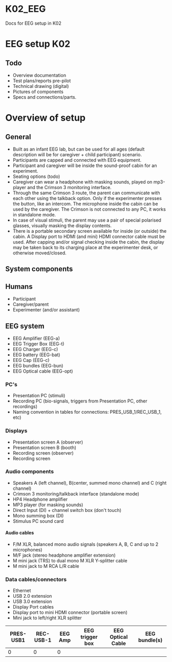 # K02_EEG
Docs for EEG setup in K02

# EEG setup K02

## Todo

- Overview documentation
- Test plans/reports pre-pilot
- Technical drawing (digital)
- Pictures of components
- Specs and connections/parts.


# Overview of setup

## General

- Built as an infant EEG lab, but can be used for all ages (default description will be for caregiver + child participant) scenario.
- Participants are capped and connected with EEG equipment.
- Participant and caregiver will be inside the sound-proof cabin for an experiment. 
- Seating options (todo)
- Caregiver can wear a headphone with masking sounds, played on mp3-player and the Crimson 3 monitoring interface.
- Through the same Crimson 3 route, the parent can communicate with each other using the talkback option. Only if the experimenter presses the button, like an intercom. The microphone inside the cabin can be used by the caregiver. The Crimson is not connected to any PC, it works in standalone mode.
- In case of visual stimuli, the parent may use a pair of special polarised glasses, visually masking the display contents.
- There is a portable secondary screen available for inside (or outside) the cabin. A Display port to HDMI (and mini) HDMI connector cable must be used. After capping and/or signal checking inside the cabin, the display may be taken back to its charging place at the experimenter desk, or otherwise moved/closed.  


## System components

## Humans
- Participant
- Caregiver/parent
- Experimenter (and/or assistant)

## EEG system
- EEG Amplifier (EEG-a)
- EEG Trigger Box (EEG-t)
- EEG Charger (EEG-c)
- EEG battery (EEG-bat)
- EEG Cap (EEG-c)
- EEG bundles (EEG-bun)
- EEG Optical cable (EEG-opt)

### PC's
- Presentation PC (stimuli)
- Recording PC (bio-signals, triggers from Presentation PC, other recordings)
- Naming convention in tables for connections: PRES_USB_1/REC_USB_1, etc)

### Displays
- Presentation screen A (observer)
- Presentation screen B (booth)
- Recording screen (observer)
- Recording screen

### Audio components
- Speakers A (left channel), B(center, summed mono channel) and C (right channel)
- Crimson 3 monitoring/talkback interface (standalone mode)
- HP4 Headphone amplifier
- MP3 player (for masking sounds)
- Direct Input (DI) + channel switch box (don't touch)
- Mono summing box (DI)
- Stimulus PC sound card
	
#### Audio cables
- F/M XLR, balanced mono audio signals (speakers A, B, C and up to 2 microphones)
- M/F jack (stereo headphone amplifier extension)
- M mini jack (TRS) to dual mono M XLR Y-splitter cable
- M mini jack to M RCA L/R cable 

### Data cables/connectors
- Ethernet
- USB 2.0 extension
- USB 3.0 extension
- Display Port cables
- Display port to mini HDMI connector (portable screen)
- Mini jack to left/right XLR splitter
	

PRES-USB1 | REC-USB-1 | EEG Amp | EEG trigger box | EEG Optical Cable | EEG bundle(s) | 
----------|-----------|---------|-----------------|-------------------|---------------| 
0         | 0         | 0       |                 |                   |               |
